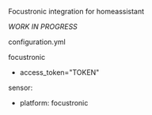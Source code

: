 Focustronic integration for homeassistant

*WORK IN PROGRESS*




configuration.yml

focustronic
 - access_token="TOKEN"

sensor:
 - platform: focustronic
 
 
